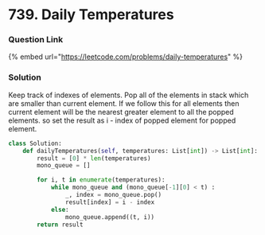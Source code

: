 # 739. Daily Temperatures

### Question Link

{% embed url="https://leetcode.com/problems/daily-temperatures" %}

### **Solution**

Keep track of indexes of elements. Pop all of the elements in stack which are smaller than current element. If we follow this for all elements then current element will be the nearest greater element to all the popped elements. so set the result as i - index of popped element for popped element.

```python
class Solution:
    def dailyTemperatures(self, temperatures: List[int]) -> List[int]:
        result = [0] * len(temperatures)
        mono_queue = []

        for i, t in enumerate(temperatures):
            while mono_queue and (mono_queue[-1][0] < t) :
                _, index = mono_queue.pop()
                result[index] = i - index
            else:
                mono_queue.append((t, i))
        return result
```

